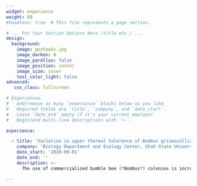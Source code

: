 ```yaml
---
widget: experience
weight: 80
#headless: true  # This file represents a page section.

# ... Put Your Section Options Here (title etc.) ...
design:
  background:
    image: goshawks.jpg
    image_darken: 0
    image_parallax: false
    image_position: center 
    image_size: cover
    text_color_light: false
advanced:
   css_class: fullscreen

# Experiences.
#   Add/remove as many `experience` blocks below as you like.
#   Required fields are `title`, `company`, and `date_start`.
#   Leave `date_end` empty if it's your current employer.
#   Begin/end multi-line descriptions with `>-`.

experience:

  - title: 'Variation in upper thermal tolerance of Bombus griseocollis and B. impatiens (Hymenoptera: Apidae)'
    company: 'Biology Department and Ecology Center, Utah State University'
    date_start: '2020-09-01'
    date_end: ''
    description: >-
      The use of commercialized bumble bee (*Bombus*) colonies is increasing throughout the U.S. In order to make *Bombus* colonies available to producers across the country, there is an opportunity to diversify the market with species that are endemic to the areas they are employed. Identifying species’ tolerance to environmental extremes can assist with the commercialization of colonies for specific cropping systems and geographic regions. Here, we compared the upper thermal tolerance of two endemic North American bumble bee species - *Bombus impatiens*, a successfully commercialized species found in the eastern U.S., and *Bombus griseocollis*, a broadly distributed species that has not yet been commercialized. Additionally, we tested whether upper thermal tolerance varied within species by intertegular distance (ITD), body mass, and percent lipid. We found that the larger, wild *B. griseocollis* had a significantly higher thermal tolerance at death than the smaller, commercial *B. impatiens* (46.39C and 45.36C, respectively). However, within a species, temperature at death increased with lower ITD and dry mass, suggesting that smaller individuals have a higher thermal tolerance than their larger counterparts. A higher thermal tolerance is advantageous for colony commercialization, particularly in the western U.S. where temperatures are increasing due to ongoing and projected climate change. Overall, we found that *B. griseocollis* exhibit promising traits that are conducive for commercialization and could be a key species for pollination in diverse regions throughout the U.S.

---
```

